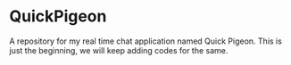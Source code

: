 # QuickPigeon
A repository for my real time chat application named Quick Pigeon. This is just the beginning, we will keep adding codes for the same.
